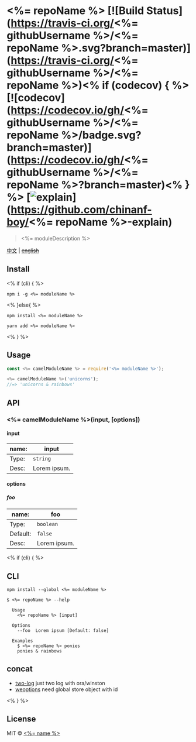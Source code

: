 # <%= repoName %> [![Build Status](https://travis-ci.org/<%= githubUsername %>/<%= repoName %>.svg?branch=master)](https://travis-ci.org/<%= githubUsername %>/<%= repoName %>)<% if (codecov) { %> [![codecov](https://codecov.io/gh/<%= githubUsername %>/<%= repoName %>/badge.svg?branch=master)](https://codecov.io/gh/<%= githubUsername %>/<%= repoName %>?branch=master)<% } %> [![explain](http://llever.com/explain.svg)](https://github.com/chinanf-boy/<%= repoName %>-explain)

> <%= moduleDescription %>

[中文](./readme.md) | ~~[english](./readme.en.md)~~

## Install

<% if (cli) { %>

```
npm i -g <%= moduleName %>
```

<% }else{ %>

```
npm install <%= moduleName %>
```

```
yarn add <%= moduleName %>
```

<% } %>


## Usage

```js
const <%= camelModuleName %> = require('<%= moduleName %>');

<%= camelModuleName %>('unicorns');
//=> 'unicorns & rainbows'
```


## API

### <%= camelModuleName %>(input, [options])

#### input

name: | input
---------|----------
Type: | `string`
Desc: | Lorem ipsum.

#### options

##### foo

 name: | foo
---------|----------
Type: | `boolean`
Default: | `false`
Desc: | Lorem ipsum.

<% if (cli) { %>
## CLI

```
npm install --global <%= moduleName %>
```

```
$ <%= repoName %> --help

  Usage
    <%= repoName %> [input]

  Options
    --foo  Lorem ipsum [Default: false]

  Examples
    $ <%= repoName %> ponies
    ponies & rainbows
```


## concat

- [two-log](https://github.com/chinanf-boy/two-log) just two log with ora/winston
- [weoptions](https://github.com/chinanf-boy/weoptions) need global store object with id


<% } %>



## License

MIT © [<%= name %>](<%= website %>)
